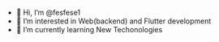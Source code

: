 - 👋 Hi, I’m @fesfese1
- 👀 I’m interested in Web(backend) and Flutter development 
- 🌱 I’m currently learning New Techonologies

<!---
fesfese1/fesfese1 is a ✨ special ✨ repository because its `README.md` (this file) appears on your GitHub profile.
You can click the Preview link to take a look at your changes.
--->
